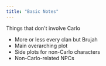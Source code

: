 ```yaml
---
title: "Basic Notes"
---
```


Things that don't involve Carlo
- More or less every clan but Brujah
- Main overarching plot
- Side plots for non-Carlo characters
- Non-Carlo-related NPCs